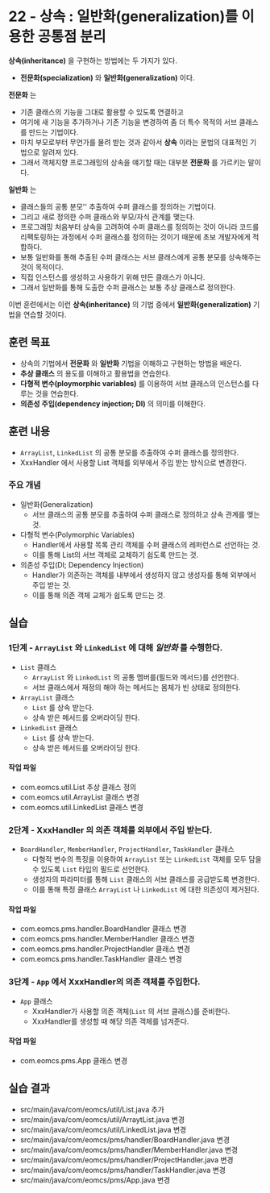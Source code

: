 # 22 - 상속 : 일반화(generalization)를 이용한 공통점 분리

**상속(inheritance)** 을 구현하는 방법에는 두 가지가 있다. 

- **전문화(specialization)** 와 **일반화(generalization)** 이다.

**전문화** 는

- 기존 클래스의 기능을 그대로 활용할 수 있도록 연결하고
- 여기에 새 기능을 추가하거나 기존 기능을 변경하여 좀 더 특수 목적의 서브 클래스를 만드는 기법이다.
- 마치 부모로부터 무언가를 물려 받는 것과 같아서 **상속** 이라는 문법의 대표적인 기법으로 알려져 있다.
- 그래서 객체지향 프로그래밍의 상속을 얘기할 때는 대부분 **전문화** 를 가르키는 말이다.

**일반화** 는

- 클래스들의 공통 분모'' 추출하여 수퍼 클래스를 정의하는 기법이다.
- 그리고 새로 정의한 수퍼 클래스와 부모/자식 관계를 맺는다.
- 프로그래밍 처음부터 상속을 고려하여 수퍼 클래스를 정의하는 것이 아니라 
  코드를 리팩토링하는 과정에서 수퍼 클래스를 정의하는 것이기 때문에 초보 개발자에게 적합하다.
- 보통 일반화를 통해 추출된 수퍼 클래스는 서브 클래스에게 공통 분모를 상속해주는 것이 목적이다.
- 직접 인스턴스를 생성하고 사용하기 위해 만든 클래스가 아니다.
- 그래서 일반화를 통해 도출한 수퍼 클래스는 보통 추상 클래스로 정의한다.

이번 훈련에서는 이런 **상속(inheritance)** 의 기법 중에서 **일반화(generalization)** 기법을 연습할 것이다. 


## 훈련 목표

- 상속의 기법에서 **전문화** 와 **일반화** 기법을 이해하고 구현하는 방법을 배운다.
- **추상 클래스** 의 용도를 이해하고 활용법을 연습한다.
- **다형적 변수(ploymorphic variables)** 를 이용하여 서브 클래스의 인스턴스를 다루는 것을 연습한다.
- **의존성 주입(dependency injection; DI)** 의 의미를 이해한다.

## 훈련 내용

- `ArrayList`, `LinkedList` 의 공통 분모를 추출하여 수퍼 클래스를 정의한다.
- XxxHandler 에서 사용할 List 객체를 외부에서 주입 받는 방식으로 변경한다.  

### 주요 개념

- 일반화(Generalization)
  - 서브 클래스의 공통 분모를 추출하여 수퍼 클래스로 정의하고 상속 관계를 맺는 것.
- 다형적 변수(Polymorphic Variables)
  - Handler에서 사용할 목록 관리 객체를 수퍼 클래스의 레퍼런스로 선언하는 것.
  - 이를 통해 List의 서브 객체로 교체하기 쉽도록 만드는 것.
- 의존성 주입(DI; Dependency Injection)
  - Handler가 의존하는 객체를 내부에서 생성하지 않고 생성자를 통해 외부에서 주입 받는 것.
  - 이를 통해 의존 객체 교체가 쉽도록 만드는 것.

## 실습

### 1단계 - `ArrayList` 와 `LinkedList` 에 대해 *일반화* 를 수행한다. 

- `List` 클래스
    - `ArrayList` 와 `LinkedList` 의 공통 멤버를(필드와 메서드)를 선언한다.
    - 서브 클래스에서 재정의 해야 하는 메서드는 몸체가 빈 상태로 정의한다. 
- `ArrayList` 클래스
    - `List` 를 상속 받는다.
    - 상속 받은 메서드를 오버라이딩 한다.
- `LinkedList` 클래스
    - `List` 를 상속 받는다.
    - 상속 받은 메서드를 오버라이딩 한다.

#### 작업 파일

- com.eomcs.util.List 추상 클래스 정의
- com.eomcs.util.ArrayList 클래스 변경
- com.eomcs.util.LinkedList 클래스 변경

### 2단계 - XxxHandler 의 의존 객체를 외부에서 주입 받는다.

- `BoardHandler`, `MemberHandler`, `ProjectHandler`, `TaskHandler` 클래스
  - 다형적 변수의 특징을 이용하여 `ArrayList` 또는 `LinkedList` 객체를 모두 담을 수 있도록 
    `List` 타입의 필드로 선언한다.
  - 생성자의 파라미터를 통해 `List` 클래스의 서브 클래스를 공급받도록 변경한다.
  - 이를 통해 특정 클래스 `ArrayList` 나 `LinkedList` 에 대한 의존성이 제거된다.


#### 작업 파일

- com.eomcs.pms.handler.BoardHandler 클래스 변경
- com.eomcs.pms.handler.MemberHandler 클래스 변경
- com.eomcs.pms.handler.ProjectHandler 클래스 변경
- com.eomcs.pms.handler.TaskHandler 클래스 변경


### 3단계 - `App` 에서 XxxHandler의 의존 객체를 주입한다.

- `App` 클래스
    - XxxHandler가 사용할 의존 객체(`List` 의 서브 클래스)를 준비한다.
    - XxxHandler를 생성할 때 해당 의존 객체를 넘겨준다.

#### 작업 파일

- com.eomcs.pms.App 클래스 변경


## 실습 결과

- src/main/java/com/eomcs/util/List.java 추가
- src/main/java/com/eomcs/util/ArraytList.java 변경
- src/main/java/com/eomcs/util/LinkedList.java 변경
- src/main/java/com/eomcs/pms/handler/BoardHandler.java 변경
- src/main/java/com/eomcs/pms/handler/MemberHandler.java 변경
- src/main/java/com/eomcs/pms/handler/ProjectHandler.java 변경
- src/main/java/com/eomcs/pms/handler/TaskHandler.java 변경
- src/main/java/com/eomcs/pms/App.java 변경
